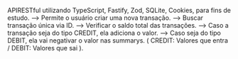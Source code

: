 APIRESTful utilizando TypeScript, Fastify, Zod, SQLite, Cookies, para fins de estudo.
--> Permite o usuário criar uma nova transação.
--> Buscar transação única via ID.
--> Verificar o saldo total das transações.
--> Caso a transação seja do tipo CREDIT, ela adiciona o valor.
--> Caso seja do tipo DEBIT, ela vai negativar o valor nas summarys. ( CREDIT: Valores que entra / DEBIT: Valores que sai ).
